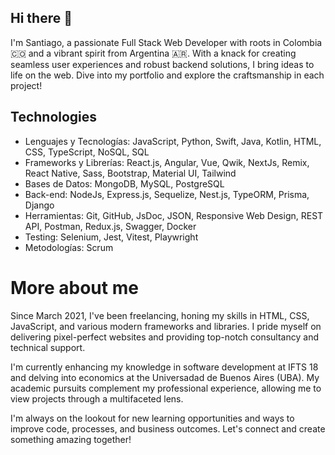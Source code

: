 ## Hi there 👋

I'm Santiago, a passionate Full Stack Web Developer with roots in Colombia 🇨🇴 and a vibrant spirit from Argentina 🇦🇷. With a knack for creating seamless user experiences and robust backend solutions, I bring ideas to life on the web. Dive into my portfolio and explore the craftsmanship in each project!

## Technologies
- Lenguajes y Tecnologías: JavaScript, Python, Swift, Java, Kotlin,
HTML, CSS, TypeScript, NoSQL, SQL
- Frameworks y Librerías: React.js, Angular, Vue, Qwik, NextJs,
Remix, React Native, Sass, Bootstrap, Material UI, Tailwind
- Bases de Datos: MongoDB, MySQL, PostgreSQL
- Back-end: NodeJs, Express.js, Sequelize, Nest.js, TypeORM,
Prisma, Django
- Herramientas: Git, GitHub, JsDoc, JSON, Responsive Web Design,
REST API, Postman, Redux.js, Swagger, Docker
- Testing: Selenium, Jest, Vitest, Playwright
- Metodologías: Scrum

# More about me
Since March 2021, I've been freelancing, honing my skills in HTML, CSS, JavaScript, and various modern frameworks and libraries. I pride myself on delivering pixel-perfect websites and providing top-notch consultancy and technical support.

I'm currently enhancing my knowledge in software development at IFTS 18 and delving into economics at the Universadad de Buenos Aires (UBA). My academic pursuits complement my professional experience, allowing me to view projects through a multifaceted lens.

I'm always on the lookout for new learning opportunities and ways to improve code, processes, and business outcomes. Let's connect and create something amazing together!
<!--
**savg92/savg92** is a ✨ _special_ ✨ repository because its `README.md` (this file) appears on your GitHub profile.

Here are some ideas to get you started:

- 🔭 I’m currently working on ...
- 🌱 I’m currently learning ...
- 👯 I’m looking to collaborate on ...
- 🤔 I’m looking for help with ...
- 💬 Ask me about ...
- 📫 How to reach me: ...
- 😄 Pronouns: ...
- ⚡ Fun fact: ...
-->
